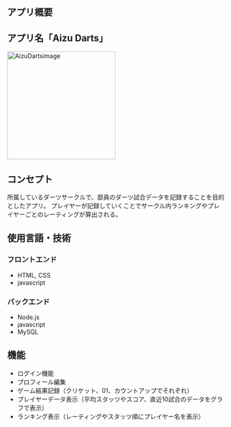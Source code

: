 ## アプリ概要

## アプリ名「Aizu Darts」
<img width="250" alt="AizuDartsimage" src="https://github.com/YutaSato0717/House-Hunting/assets/109122250/38390b5f-3513-4aa8-bb76-50ccd6c30c18">

## コンセプト
所属しているダーツサークルで、部員のダーツ試合データを記録することを目的としたアプリ。
プレイヤーが記録していくことでサークル内ランキングやプレイヤーごとのレーティングが算出される。

## 使用言語・技術

### フロントエンド

- HTML, CSS
- javascript

### バックエンド

- Node.js
- javascript
- MySQL

## 機能

- ログイン機能
- プロフィール編集
- ゲーム結果記録（クリケット、01、カウントアップでそれぞれ）
- プレイヤーデータ表示（平均スタッツやスコア、直近10試合のデータをグラフで表示）
- ランキング表示（レーティングやスタッツ順にプレイヤー名を表示）



